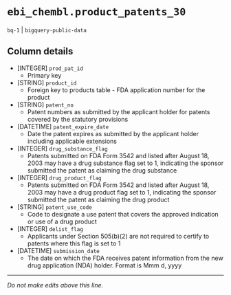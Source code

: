 # `ebi_chembl.product_patents_30`
`bq-1` | `bigquery-public-data`

## Column details
* [INTEGER]   `prod_pat_id`
  - Primary key
* [STRING]    `product_id`
  - Foreign key to products table - FDA application number for the product
* [STRING]    `patent_no`
  - Patent numbers as submitted by the applicant holder for patents covered by the statutory provisions
* [DATETIME]  `patent_expire_date`
  - Date the patent expires as submitted by the applicant holder including applicable extensions
* [INTEGER]   `drug_substance_flag`
  - Patents submitted on FDA Form 3542 and listed after August 18, 2003 may have a drug substance flag set to 1, indicating the sponsor submitted the patent as claiming the drug substance
* [INTEGER]   `drug_product_flag`
  - Patents submitted on FDA Form 3542 and listed after August 18, 2003 may have a drug product flag set to 1, indicating the sponsor submitted the patent as claiming the drug product
* [STRING]    `patent_use_code`
  - Code to designate a use patent that covers the approved indication or use of a drug product
* [INTEGER]   `delist_flag`
  - Applicants under Section 505(b)(2) are not required to certify to patents where this flag is set to 1
* [DATETIME]  `submission_date`
  - The date on which the FDA receives patent information from the new drug application (NDA) holder. Format is Mmm d, yyyy

-------------------------------------------------------------------------------
*Do not make edits above this line.*
